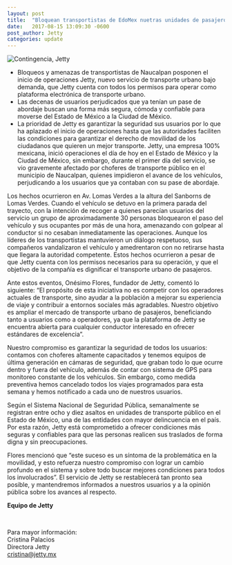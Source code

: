 ```yaml
---
layout: post
title:  "Bloquean transportistas de EdoMex nuetras unidades de pasajeros."
date:   2017-08-15 13:09:30 -0600
post_author: Jetty
categories: update
---
```


![Contingencia, Jetty]({{site.baseurl}}/imgs-blog/jetty-transporte.jpg)

<ul>
  <li>Bloqueos y amenazas de transportistas de Naucalpan posponen el inicio de
  operaciones Jetty, nuevo servicio de transporte urbano bajo demanda, que Jetty
  cuenta con todos los permisos para operar como plataforma electrónica de transporte
  urbano.</li>

  <li>Las decenas de usuarios perjudicados que ya tenían un pase de abordaje buscan una
forma más segura, cómoda y confiable para moverse del Estado de México a la Ciudad
de México.</li>

  <li>La prioridad de Jetty es garantizar la seguridad sus usuarios por lo que ha aplazado el
inicio de operaciones hasta que las autoridades faciliten las condiciones para garantizar
el derecho de movilidad de los ciudadanos que quieren un mejor transporte.
Jetty, una empresa 100% mexicana, inició operaciones el día de hoy en el Estado de México y
la Ciudad de México, sin embargo, durante el primer día del servicio, se vio gravemente
afectado por choferes de transporte público en el municipio de Naucalpan, quienes impidieron
el avance de los vehículos, perjudicando a los usuarios que ya contaban con su pase de
abordaje.</li>
</ul>

Los hechos ocurrieron en Av. Lomas Verdes a la altura del Sanborns de Lomas Verdes.
Cuando el vehículo se detuvo en la primera parada del trayecto, con la intención de recoger a
quienes parecían usuarios del servicio un grupo de aproximadamente 30 personas bloquearon
el paso del vehículo y sus ocupantes por más de una hora, amenazando con golpear al
conductor si no cesaban inmediatamente las operaciones. Aunque los líderes de los
transportistas mantuvieron un diálogo respetuoso, sus compañeros vandalizaron el vehículo y
amedrentaron con no retirarse hasta que llegara la autoridad competente. Estos hechos
ocurrieron a pesar de que Jetty cuenta con los permisos necesarios para su operación, y que
el objetivo de la compañía es dignificar el transporte urbano de pasajeros.

Ante estos eventos, Onésimo Flores, fundador de Jetty, comentó lo siguiente: “El propósito de
esta iniciativa no es competir con los operadores actuales de transporte, sino ayudar a la
población a mejorar su experiencia de viaje y contribuir a entornos sociales más agradables.
Nuestro objetivo es ampliar el mercado de transporte urbano de pasajeros, beneficiando tanto
a usuarios como a operadores, ya que la plataforma de Jetty se encuentra abierta para
cualquier conductor interesado en ofrecer estándares de excelencia”.

Nuestro compromiso es garantizar la seguridad de todos los usuarios: contamos con choferes
altamente capacitados y tenemos equipos de última generación en cámaras de seguridad, que
graban todo lo que ocurre dentro y fuera del vehículo, además de contar con sistema de GPS
para monitoreo constante de los vehículos. Sin embargo, como medida preventiva hemos
cancelado todos los viajes programados para esta semana y hemos notificado a cada uno de
nuestros usuarios.

Según el Sistema Nacional de Seguridad Pública, semanalmente se registran entre ocho y diez
asaltos en unidades de transporte público en el Estado de México, una de las entidades con
mayor delincuencia en el país. Por esta razón, Jetty está comprometido a ofrecer condiciones
más seguras y confiables para que las personas realicen sus traslados de forma digna y sin
preocupaciones.

Flores mencionó que “este suceso es un síntoma de la problemática en la movilidad, y esto
refuerza nuestro compromiso con lograr un cambio profundo en el sistema y sobre todo
buscar mejores condiciones para todos los involucrados”. El servicio de Jetty se restablecerá
tan pronto sea posible, y mantendremos informados a nuestros usuarios y a la opinión pública
sobre los avances al respecto.

<b>Equipo de Jetty</b>

<br>


Para mayor información:<br>
Cristina Palacios<br>
Directora Jetty<br>
cristina@jetty.mx